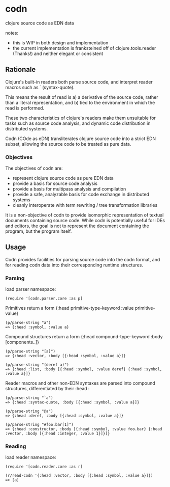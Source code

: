 codn
====

clojure source code as EDN data

notes:
- this is WIP in both design and implementation
- the current implementation is franksteined off of clojure.tools.reader (Thanks!) and neither elegant or consistent


## Rationale

Clojure's built-in readers both parse source code, and interpret reader macros such as ` (syntax-quote). 

This means the result of read is a) a derivative of the source code, rather than a literal representation, and b) tied to the environment in which the read is performed.

These two characteristics of clojure's readers make them unsuitable for tasks such as source code analysis, and dynamic code distribution in distributed systems. 

Codn (COde as eDN) transliterates clojure source code into a strict EDN subset, allowing the source code to be treated as pure data.

### Objectives

The objectives of codn are:

- represent clojure source code as pure EDN data
- provide a basis for source code analysis
- provide a basis for multipass analysis and compilation
- provide a safe, analyzable basis for code exchange in distributed systems
- cleanly interoperate with term rewriting / tree transformation libraries

It is a non-objective of codn to provide isomorphic representation of textual documents containing source code. While codn is potentially useful for IDEs and editors, the goal is not to represent the document containing the program, but the program itself.

## Usage

Codn provides facilities for parsing source code into the codn format, and for reading codn data into their corresponding runtime structures.

### Parsing

load parser namespace:

    (require '[codn.parser.core :as p]

Primitives return a form {:head primitive-type-keyword :value primitive-value}

    (p/parse-string "a")
    => {:head :symbol, :value a}

Compound structures return a form {:head compound-type-keyword :body [components..]}

    (p/parse-string "[a]")
    => {:head :vector, :body [{:head :symbol, :value a}]}

    (p/parse-string "(deref a)")
    => {:head :list, :body [{:head :symbol, :value deref} {:head :symbol, :value a}]}

Reader macros and other non-EDN syntaxes are parsed into compound structures, differentiated by their :head :

    (p/parse-string "`a")
    => {:head :syntax-quote, :body [{:head :symbol, :value a}]}

    (p/parse-string "@a")
    => {:head :deref, :body [{:head :symbol, :value a}]}

    (p/parse-string "#foo.bar[1]")
    => {:head :constructor, :body [{:head :symbol, :value foo.bar} {:head :vector, :body [{:head :integer, :value 1}]}]}

### Reading

load reader namespace:

    (require '[codn.reader.core :as r]

    (r/read-codn '{:head :vector, :body [{:head :symbol, :value a}]})
    => [a]

















